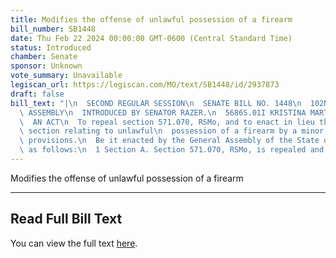 ```yaml
---
title: Modifies the offense of unlawful possession of a firearm
bill_number: SB1448
date: Thu Feb 22 2024 00:00:00 GMT-0600 (Central Standard Time)
status: Introduced
chamber: Senate
sponsor: Unknown
vote_summary: Unavailable
legiscan_url: https://legiscan.com/MO/text/SB1448/id/2937873
draft: false
bill_text: "|\n  SECOND REGULAR SESSION\n  SENATE BILL NO. 1448\n  102ND GENERA L\
  \ ASSEMBLY\n  INTRODUCED BY SENATOR RAZER.\n  5686S.01I KRISTINA MARTIN, Secretary\n\
  \  AN ACT\n  To repeal section 571.070, RSMo, and to enact in lieu thereof one new\
  \ section relating to unlawful\n  possession of a firearm by a minor, with penalty\
  \ provisions.\n  Be it enacted by the General Assembly of the State of Missouri,\
  \ as follows:\n  1 Section A. Section 571.070, RSMo, is repealed and one new"
---
```

Modifies the offense of unlawful possession of a firearm

---

## Read Full Bill Text

You can view the full text [here](https://legiscan.com/MO/text/SB1448/id/2937873).
